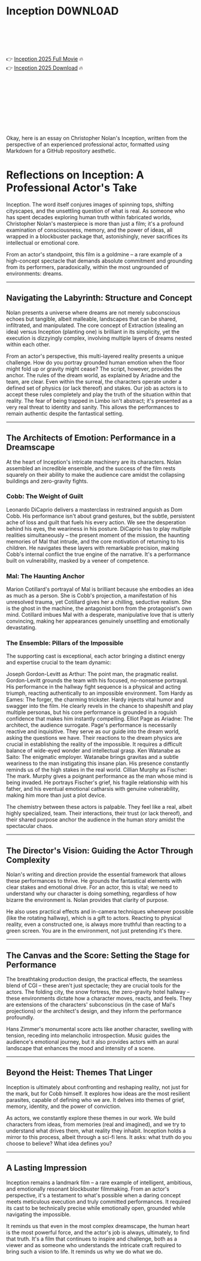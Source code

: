 # Inception D0WNL0AD

<br><br><br><br>


👉 <a href="https://Edward-clearitzura1972.github.io/qbrimktisq/">Inception 2025 Full Movie</a> 🔥
<br>
👉 <a href="https://Edward-clearitzura1972.github.io/qbrimktisq/">Inception 2025 Download</a> 🔥


<br><br><br><br><br><br><br><br>


Okay, here is an essay on Christopher Nolan's Inception, written from the perspective of an experienced professional actor, formatted using Markdown for a GitHub repository aesthetic.


# Reflections on Inception: A Professional Actor's Take

Inception. The word itself conjures images of spinning tops, shifting cityscapes, and the unsettling question of what is real. As someone who has spent decades exploring human truth within fabricated worlds, Christopher Nolan's masterpiece is more than just a film; it's a profound examination of consciousness, memory, and the power of ideas, all wrapped in a blockbuster package that, astonishingly, never sacrifices its intellectual or emotional core.

From an actor's standpoint, this film is a goldmine – a rare example of a high-concept spectacle that demands absolute commitment and grounding from its performers, paradoxically, within the most ungrounded of environments: dreams.

---

## Navigating the Labyrinth: Structure and Concept

Nolan presents a universe where dreams are not merely subconscious echoes but tangible, albeit malleable, landscapes that can be shared, infiltrated, and manipulated. The core concept of Extraction (stealing an idea) versus Inception (planting one) is brilliant in its simplicity, yet the execution is dizzyingly complex, involving multiple layers of dreams nested within each other.

From an actor's perspective, this multi-layered reality presents a unique challenge. How do you portray grounded human emotion when the floor might fold up or gravity might cease? The script, however, provides the anchor. The rules of the dream world, as explained by Ariadne and the team, are clear. Even within the surreal, the characters operate under a defined set of physics (or lack thereof) and stakes. Our job as actors is to accept these rules completely and play the truth of the situation within that reality. The fear of being trapped in Limbo isn't abstract; it's presented as a very real threat to identity and sanity. This allows the performances to remain authentic despite the fantastical setting.

---

## The Architects of Emotion: Performance in a Dreamscape

At the heart of Inception's intricate machinery are its characters. Nolan assembled an incredible ensemble, and the success of the film rests squarely on their ability to make the audience care amidst the collapsing buildings and zero-gravity fights.

### Cobb: The Weight of Guilt

Leonardo DiCaprio delivers a masterclass in restrained anguish as Dom Cobb. His performance isn't about grand gestures, but the subtle, persistent ache of loss and guilt that fuels his every action. We see the desperation behind his eyes, the weariness in his posture. DiCaprio has to play multiple realities simultaneously – the present moment of the mission, the haunting memories of Mal that intrude, and the core motivation of returning to his children. He navigates these layers with remarkable precision, making Cobb's internal conflict the true engine of the narrative. It's a performance built on vulnerability, masked by a veneer of competence.

### Mal: The Haunting Anchor

Marion Cotillard's portrayal of Mal is brilliant because she embodies an idea as much as a person. She is Cobb's projection, a manifestation of his unresolved trauma, yet Cotillard gives her a chilling, seductive realism. She is the ghost in the machine, the antagonist born from the protagonist's own mind. Cotillard imbues Mal with a desperate, manipulative love that is utterly convincing, making her appearances genuinely unsettling and emotionally devastating.

### The Ensemble: Pillars of the Impossible

The supporting cast is exceptional, each actor bringing a distinct energy and expertise crucial to the team dynamic:

   Joseph Gordon-Levitt as Arthur: The point man, the pragmatic realist. Gordon-Levitt grounds the team with his focused, no-nonsense portrayal. His performance in the hallway fight sequence is a physical and acting triumph, reacting authentically to an impossible environment.
   Tom Hardy as Eames: The forger, the charming trickster. Hardy injects vital humor and swagger into the film. He clearly revels in the chance to shapeshift and play multiple personas, but his core performance is grounded in a roguish confidence that makes him instantly compelling.
   Elliot Page as Ariadne: The architect, the audience surrogate. Page's performance is necessarily reactive and inquisitive. They serve as our guide into the dream world, asking the questions we have. Their reactions to the dream physics are crucial in establishing the reality of the impossible. It requires a difficult balance of wide-eyed wonder and intellectual grasp.
   Ken Watanabe as Saito: The enigmatic employer. Watanabe brings gravitas and a subtle weariness to the man instigating this insane plan. His presence constantly reminds us of the high stakes in the real world.
   Cillian Murphy as Fischer: The mark. Murphy gives a poignant performance as the man whose mind is being invaded. He portrays Fischer's grief, his fragile relationship with his father, and his eventual emotional catharsis with genuine vulnerability, making him more than just a plot device.

The chemistry between these actors is palpable. They feel like a real, albeit highly specialized, team. Their interactions, their trust (or lack thereof), and their shared purpose anchor the audience in the human story amidst the spectacular chaos.

---

## The Director's Vision: Guiding the Actor Through Complexity

Nolan's writing and direction provide the essential framework that allows these performances to thrive. He grounds the fantastical elements with clear stakes and emotional drive. For an actor, this is vital; we need to understand why our character is doing something, regardless of how bizarre the environment is. Nolan provides that clarity of purpose.

He also uses practical effects and in-camera techniques whenever possible (like the rotating hallway), which is a gift to actors. Reacting to physical reality, even a constructed one, is always more truthful than reacting to a green screen. You are in the environment, not just pretending it's there.

---

## The Canvas and the Score: Setting the Stage for Performance

The breathtaking production design, the practical effects, the seamless blend of CGI – these aren't just spectacle; they are crucial tools for the actors. The folding city, the snow fortress, the zero-gravity hotel hallway – these environments dictate how a character moves, reacts, and feels. They are extensions of the characters' subconscious (in the case of Mal's projections) or the architect's design, and they inform the performance profoundly.

Hans Zimmer's monumental score acts like another character, swelling with tension, receding into melancholic introspection. Music guides the audience's emotional journey, but it also provides actors with an aural landscape that enhances the mood and intensity of a scene.

---

## Beyond the Heist: Themes That Linger

Inception is ultimately about confronting and reshaping reality, not just for the mark, but for Cobb himself. It explores how ideas are the most resilient parasites, capable of defining who we are. It delves into themes of grief, memory, identity, and the power of conviction.

As actors, we constantly explore these themes in our work. We build characters from ideas, from memories (real and imagined), and we try to understand what drives them, what reality they inhabit. Inception holds a mirror to this process, albeit through a sci-fi lens. It asks: what truth do you choose to believe? What idea defines you?

---

## A Lasting Impression

Inception remains a landmark film – a rare example of intelligent, ambitious, and emotionally resonant blockbuster filmmaking. From an actor's perspective, it's a testament to what's possible when a daring concept meets meticulous execution and truly committed performances. It required its cast to be technically precise while emotionally open, grounded while navigating the impossible.

It reminds us that even in the most complex dreamscape, the human heart is the most powerful force, and the actor's job is always, ultimately, to find that truth. It's a film that continues to inspire and challenge, both as a viewer and as someone who understands the intricate craft required to bring such a vision to life. It reminds us why we do what we do.


